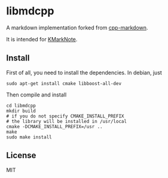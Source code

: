 # libmdcpp

A markdown implementation forked from [cpp-markdown](http://sourceforge.net/projects/cpp-markdown/).

It is intended for [KMarkNote](https://github.com/sadhen/KMarkNote).

## Install
First of all, you need to install the dependencies. In debian, just
```
sudo apt-get install cmake libboost-all-dev
```

Then compile and install
```
cd libmdcpp
mkdir build
# if you do not specify CMAKE_INSTALL_PREFIX
# the library will be installed in /usr/local
cmake -DCMAKE_INSTALL_PREFIX=/usr ..
make
sudo make install
```

## License
MIT
